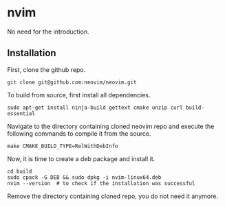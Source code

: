 # nvim

No need for the introduction.

## Installation

First, clone the github repo.

```shell
git clone git@github.com:neovim/neovim.git
```

To build from source, first install all dependencies.
```shell
sudo apt-get install ninja-build gettext cmake unzip curl build-essential
```

Navigate to the directory containing cloned neovim repo and execute the following commands
to compile it from the source.
```shell
make CMAKE_BUILD_TYPE=RelWithDebInfo
```

Now, it is time to create a deb package and install it.
```shell
cd build
sudo cpack -G DEB && sudo dpkg -i nvim-linux64.deb
nvim --version  # to check if the installation was successful
```

Remove the directory containing cloned repo, you do not need it anymore.

